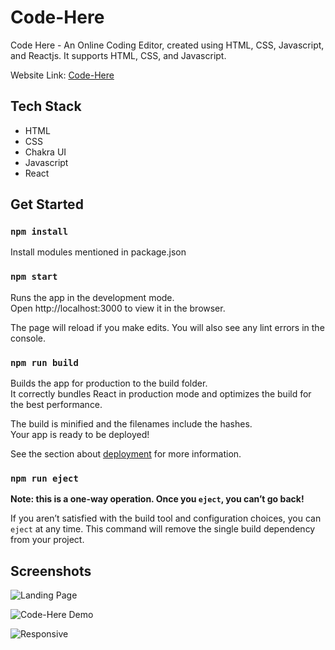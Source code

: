 
# Code-Here

Code Here - An Online Coding Editor, created using HTML, CSS, Javascript, and Reactjs. It supports HTML, CSS, and Javascript.  

Website Link: [Code-Here](https://code-here.vercel.app/)


## Tech Stack
* HTML
* CSS
* Chakra UI
* Javascript
* React
## Get Started
### `npm install`
Install modules mentioned in package.json
### `npm start`
Runs the app in the development mode.  
Open http://localhost:3000 to view it in the browser.  

The page will reload if you make edits.
You will also see any lint errors in the console.
### `npm run build`
Builds the app for production to the build folder.  
It correctly bundles React in production mode and optimizes the build for the best performance.

The build is minified and the filenames include the hashes.  
Your app is ready to be deployed!

See the section about [deployment](https://facebook.github.io/create-react-app/docs/deployment) for more information.  
### `npm run eject`
**Note: this is a one-way operation. Once you `eject`, you can’t go back!**  

If you aren’t satisfied with the build tool and configuration choices, you can `eject` at any time. This command will remove the single build dependency from your project.
## Screenshots

![Landing Page](https://drive.google.com/uc?export=view&id=1pipSWNTxucUgjDbrAQTzHRolnXQIT2Np)

![Code-Here Demo](https://drive.google.com/uc?export=view&id=1Z19NEXRnASnjkY-04xiYr3EgUzyto3XX)

![Responsive](https://drive.google.com/uc?export=view&id=1oWAluPdqCIHz3h7lFybLAXmPSx2yguyn)
